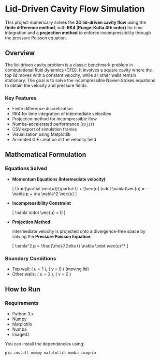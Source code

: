 # Lid-Driven Cavity Flow Simulation

This project numerically solves the **2D lid-driven cavity flow** using the **finite difference method**, with **RK4 (Runge-Kutta 4th order)** for time integration and a **projection method** to enforce incompressibility through the pressure Poisson equation.

## Overview

The lid-driven cavity problem is a classic benchmark problem in computational fluid dynamics (CFD). It involves a square cavity where the top lid moves with a constant velocity, while all other walls remain stationary. The goal is to solve the incompressible Navier-Stokes equations to obtain the velocity and pressure fields.

### Key Features

- Finite difference discretization
- RK4 for time integration of intermediate velocities
- Projection method for incompressible flow
- Numba-accelerated performance (`@njit`)
- CSV export of simulation frames
- Visualization using Matplotlib
- Animated GIF creation of the velocity field

## Mathematical Formulation

### Equations Solved

- **Momentum Equations (Intermediate velocity)**
  
  \[
  \frac{\partial \vec{u}}{\partial t} + (\vec{u} \cdot \nabla)\vec{u} = -\nabla p + \nu \nabla^2 \vec{u}
  \]

- **Incompressibility Constraint**

  \[
  \nabla \cdot \vec{u} = 0
  \]

- **Projection Method**
  
  Intermediate velocity is projected onto a divergence-free space by solving the **Pressure Poisson Equation**:

  \[
  \nabla^2 p = \frac{\rho}{\Delta t} \nabla \cdot \vec{u}^*
  \]

### Boundary Conditions

- Top wall: \( u = 1 \), \( v = 0 \) (moving lid)
- Other walls: \( u = 0 \), \( v = 0 \)

## How to Run

### Requirements

- Python 3.x
- Numpy
- Matplotlib
- Numba
- ImageIO

You can install the dependencies using:

```bash
pip install numpy matplotlib numba imageio

